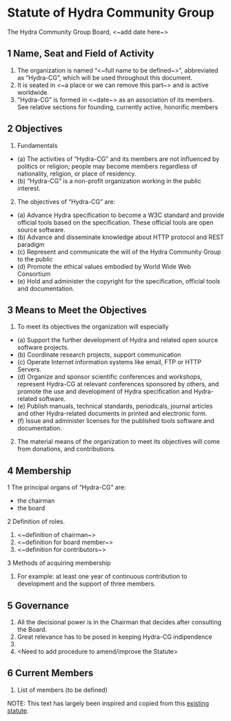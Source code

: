 # Statute of Hydra Community Group

The Hydra Community Group Board, <~add date here~>

## 1 Name, Seat and Field of Activity
1. The organization is named “<~full name to be defined~>”, abbreviated as “Hydra-CG”,
which will be used throughout this document.
2. It is seated in <~a place or we can remove this part~> and is active worldwide.
3. ”Hydra-CG” is formed in <~date~> as an association of its members.
See relative sections for founding, currently active, honorific members 

## 2 Objectives
1. Fundamentals
* (a) The activities of “Hydra-CG” and its members are not influenced by politics or religion;
people may become members regardless of nationality, religion, or place of residency.
* (b) “Hydra-CG” is a non-profit organization working in the public interest.

2. The objectives of “Hydra-CG” are:
* (a) Advance Hydra specification to become a W3C standard and provide official tools based on the specification.
These official tools are open source software.
* (b) Advance and disseminate knowledge about HTTP protocol and REST paradigm
* (c) Represent and communicate the will of the Hydra Community Group to the public
* (d) Promote the ethical values embodied by World Wide Web Consortium
* (e) Hold and administer the copyright for the specification, official tools and documentation.

## 3 Means to Meet the Objectives
1. To meet its objectives the organization will especially
* (a) Support the further development of Hydra and related open source software projects.
* (b) Coordinate research projects, support communication
* (c) Operate Internet information systems like email, FTP or HTTP Servers.
* (d) Organize and sponsor scientific conferences and workshops, represent Hydra-CG at relevant conferences sponsored
by others, and promote the use and development of Hydra specification and Hydra-related software.
* (e) Publish manuals, technical standards, periodicals, journal articles and other Hydra-related
documents in printed and electronic form.
* (f) Issue and administer licenses for the published tools software and documentation.
2. The material means of the organization to meet its objectives will come from donations, and contributions.

## 4 Membership
1 The principal organs of “Hydra-CG” are:

* the chairman
* the board

2 Definition of roles. 
1. <~definition of chairman~>
2. <~definition for board member~>
3. <~definition for contributors~>

3 Methods of acquiring membership
1. For example: at least one year of continuous contribution to development and the support of three members.

## 5 Governance
1. All the decisional power is in the Chairman that decides after consulting the Board.
2. Great relevance has to be posed in keeping Hydra-CG indipendence
3. <Need to add election and removal of Board memebers>
4. <Need to add procedure to amend/improve the Statute>


## 6 Current Members
1. List of members (to be defined)



NOTE: This text has largely been inspired and copied from this [existing statute](https://www.r-project.org/foundation/). 
